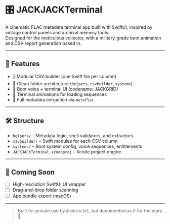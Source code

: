 # 🎛 JACKJACKTerminal

A cinematic FLAC metadata terminal app built with SwiftUI, inspired by vintage control panels and archival memory tools.  
Designed for the meticulous collector, with a military-grade boot animation and CSV report generation baked in.

---

## 🔹 Features

- 🎚 Modular CSV builder (one Swift file per column)
- 📂 Clean folder architecture (`helpers`, `csvbuilder`, `systems`)
- 💬 Boot voice + terminal UI (codename: JACKGRID)
- 🧠 Terminal animations for loading sequences
- 💾 Full metadata extraction via `metaflac`

---

## 🛠 Structure

- `helpers/` – Metadata logic, shell validators, and extractors
- `csvbuilder/` – Swift modules for each CSV column
- `systems/` – Boot system config, voice sequences, entitlements
- `JACKJACKTerminal.xcodeproj` – Xcode project engine

---

## 🚀 Coming Soon

- [ ] High-resolution SwiftUI UI wrapper
- [ ] Drag-and-drop folder scanning
- [ ] App bundle export (macOS)

---

> Built for private use by `@nokids101`, but documented as if for the stars 💫
